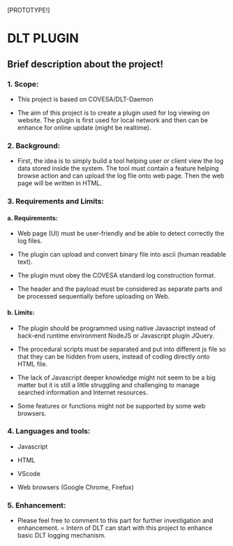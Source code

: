[PROTOTYPE!]
# DLT PLUGIN

## Brief description about the project!

### 1.  Scope:
   - This project is based on COVESA/DLT-Daemon

   - The aim of this project is to create a plugin used for log viewing on website. The plugin is first used for local network and then can be enhance for online update (might be realtime).

### 2.  Background:

   - First, the idea is to simply build a tool helping user or client view the log data stored inside the system. The tool must contain a feature helping browse action and can upload the log file onto web page. Then the web page will be written in HTML.

### 3.  Requirements and Limits:
    
#### a.     Requirements:

   - Web page (UI) must be user-friendly and be able to detect correctly the log files.

   - The plugin can upload and convert binary file into ascii (human readable text).

   - The plugin must obey the COVESA standard log construction format.

   - The header and the payload must be considered as separate parts and be processed sequentially before uploading on Web.

#### b.     Limits: 

   - The plugin should be programmed using native Javascript instead of back-end runtime environment NodeJS or Javascript plugin JQuery.

   - The procedural scripts must be separated and put into different js file so that they can be hidden from users, instead of coding directly onto HTML file.

   - The lack of Javascript deeper knowledge might not seem to be a big matter but it is still a little struggling and challenging to manage searched information and Internet resources.

   - Some features or functions might not be supported by some web browsers.

### 4.  Languages and tools:

   - Javascript

   - HTML

   - VScode

   - Web browsers (Google Chrome, Firefox)

### 5.  Enhancement: 

   - Please feel free to comment to this part for further investigation and enhancement.
   = Intern of DLT can start with this project to enhance basic DLT logging mechanism.
